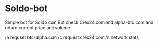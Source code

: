 # Soldo-bot
Simple bot for Soldo coin
Bot check Crex24.com and alpha-btc.com 
and return current price and volume

/a requset btc-alpha.com
/c request crex24.com
/n network stats
